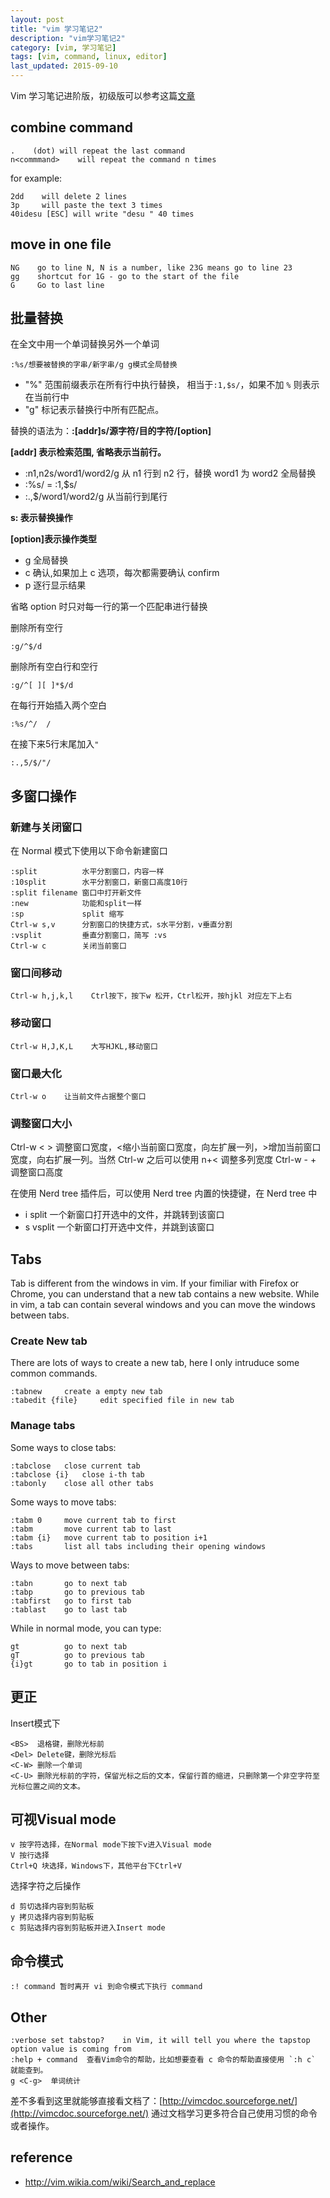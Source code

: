 ```yaml
---
layout: post
title: "vim 学习笔记2"
description: "vim学习笔记2"
category: [vim, 学习笔记]
tags: [vim, command, linux, editor]
last_updated: 2015-09-10
---
```


Vim 学习笔记进阶版，初级版可以参考这篇[文章](/post/2015/05/vim-notes.html)

## combine command

	.    (dot) will repeat the last command
	n<commmand>    will repeat the command n times

for example:

	2dd    will delete 2 lines
	3p 	   will paste the text 3 times
	40idesu [ESC] will write "desu " 40 times

## move in one file

	NG    go to line N, N is a number, like 23G means go to line 23
	gg    shortcut for 1G - go to the start of the file
	G     Go to last line

## 批量替换

在全文中用一个单词替换另外一个单词

	:%s/想要被替换的字串/新字串/g g模式全局替换

- "%" 范围前缀表示在所有行中执行替换， 相当于`:1,$s/`，如果不加 `%` 则表示在当前行中
- "g" 标记表示替换行中所有匹配点。

替换的语法为：**:[addr]s/源字符/目的字符/[option]**

**[addr] 表示检索范围, 省略表示当前行。**

- :n1,n2s/word1/word2/g 从 n1 行到 n2 行，替换 word1 为 word2 全局替换
- :%s/ = :1,$s/
- :.,$/word1/word2/g 从当前行到尾行

**s: 表示替换操作**

**[option]表示操作类型**

- g 全局替换
- c 确认,如果加上 c 选项，每次都需要确认 confirm
- p 逐行显示结果

省略 option 时只对每一行的第一个匹配串进行替换

删除所有空行

	:g/^$/d

删除所有空白行和空行

	:g/^[ ][ ]*$/d

在每行开始插入两个空白

	:%s/^/  /

在接下来5行末尾加入`"`

	:.,5/$/"/


## 多窗口操作

### 新建与关闭窗口

在 Normal 模式下使用以下命令新建窗口

	:split 			水平分割窗口，内容一样
	:10split 		水平分割窗口，新窗口高度10行
	:split filename 窗口中打开新文件
	:new 			功能和split一样
	:sp 			split 缩写
	Ctrl-w s,v 		分割窗口的快捷方式，s水平分割，v垂直分割
	:vsplit 		垂直分割窗口，简写 :vs
	Ctrl-w c 		关闭当前窗口

### 窗口间移动

	Ctrl-w h,j,k,l    Ctrl按下，按下w 松开，Ctrl松开，按hjkl 对应左下上右

### 移动窗口

	Ctrl-w H,J,K,L    大写HJKL,移动窗口

### 窗口最大化

	Ctrl-w o    让当前文件占据整个窗口

### 调整窗口大小

Ctrl-w < > 	调整窗口宽度，<缩小当前窗口宽度，向左扩展一列，>增加当前窗口宽度，向右扩展一列。当然 Ctrl-w 之后可以使用 n+< 调整多列宽度
	Ctrl-w - + 	调整窗口高度

在使用 Nerd tree 插件后，可以使用 Nerd tree 内置的快捷键，在 Nerd tree 中

- i split 一个新窗口打开选中的文件，并跳转到该窗口
- s vsplit 一个新窗口打开选中文件，并跳到该窗口



## Tabs
Tab is different from the windows in vim. If your fimiliar with Firefox or Chrome, you can understand that a new tab contains a new website. While in vim, a tab can contain several windows and you can move the windows between tabs.

### Create New tab
There are lots of ways to create a new tab, here I only intruduce some common commands.

	:tabnew 	create a empty new tab
	:tabedit {file} 	edit specified file in new tab

### Manage tabs
Some ways to close tabs:

	:tabclose 	close current tab
	:tabclose {i} 	close i-th tab
	:tabonly 	close all other tabs

Some ways to move tabs:

	:tabm 0 	move current tab to first
	:tabm 		move current tab to last
	:tabm {i} 	move current tab to position i+1
	:tabs 		list all tabs including their opening windows

Ways to move between tabs:

	:tabn 		go to next tab
	:tabp 		go to previous tab
	:tabfirst 	go to first tab
	:tablast 	go to last tab

While in normal mode, you can type:

	gt 			go to next tab
	gT 			go to previous tab
	{i}gt 		go to tab in position i

## 更正

Insert模式下

	<BS>  退格键，删除光标前
	<Del> Delete键，删除光标后
	<C-W> 删除一个单词
	<C-U> 删除光标前的字符，保留光标之后的文本，保留行首的缩进，只删除第一个非空字符至光标位置之间的文本。

## 可视Visual mode

	v 按字符选择，在Normal mode下按下v进入Visual mode
	V 按行选择
	Ctrl+Q 块选择，Windows下，其他平台下Ctrl+V

选择字符之后操作

	d 剪切选择内容到剪贴板
	y 拷贝选择内容到剪贴板
	c 剪贴选择内容到剪贴板并进入Insert mode

## 命令模式
	
	:! command 暂时离开 vi 到命令模式下执行 command

## Other

	:verbose set tabstop?    in Vim, it will tell you where the tapstop option value is coming from
	:help + command  查看Vim命令的帮助，比如想要查看 c 命令的帮助直接使用 `:h c` 就能查到。
	g <C-g>  单词统计


差不多看到这里就能够直接看文档了：[http://vimcdoc.sourceforge.net/](http://vimcdoc.sourceforge.net/) 通过文档学习更多符合自己使用习惯的命令或者操作。

## reference

- <http://vim.wikia.com/wiki/Search_and_replace>
